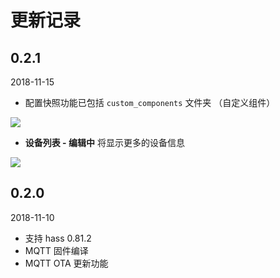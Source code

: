 # 更新记录




## 0.2.1

2018-11-15

 - 配置快照功能已包括 `custom_components` 文件夹 （自定义组件）

 ![](https://ws1.sinaimg.cn/large/007fN5Xely1fx8pw68818j30cg07y3yq.jpg)


 - **设备列表 - 编辑中** 将显示更多的设备信息

![](https://ws1.sinaimg.cn/large/007fN5Xely1fx8pxgi6rnj30ig0edaah.jpg)


## 0.2.0

2018-11-10

 - 支持 hass 0.81.2
 - MQTT 固件编译
 - MQTT OTA 更新功能

